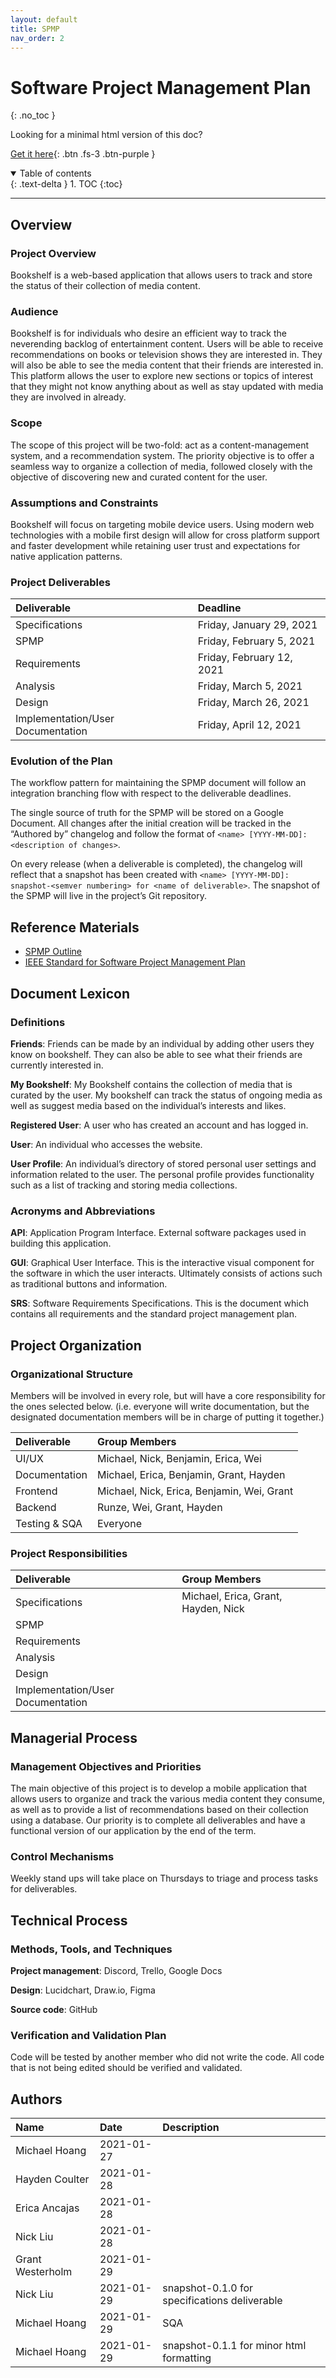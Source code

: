 ```yaml
---
layout: default
title: SPMP
nav_order: 2
---
```


# Software Project Management Plan

{: .no_toc }

Looking for a minimal html version of this doc?

[Get it here](./html/spmp.html){: .btn .fs-3 .btn-purple }

<details open markdown="block">
  <summary>
    Table of contents
  </summary>
  {: .text-delta }
1. TOC
{:toc}
</details>

---

## Overview

### Project Overview

Bookshelf is a web-based application that allows users to track and store the status of their collection of media content.

### Audience

Bookshelf is for individuals who desire an efficient way to track the neverending backlog of entertainment content. Users will be able to receive recommendations on books or television shows they are interested in. They will also be able to see the media content that their friends are interested in. This platform allows the user to explore new sections or topics of interest that they might not know anything about as well as stay updated with media they are involved in already.

### Scope

The scope of this project will be two-fold: act as a content-management system, and a recommendation system. The priority objective is to offer a seamless way to organize a collection of media, followed closely with the objective of discovering new and curated content for the user.

### Assumptions and Constraints

Bookshelf will focus on targeting mobile device users. Using modern web technologies with a mobile first design will allow for cross platform support and faster development while retaining user trust and expectations for native application patterns.

### Project Deliverables

| Deliverable                       | Deadline                  |
| :-------------------------------- | :------------------------ |
| Specifications                    | Friday, January 29, 2021  |
| SPMP                              | Friday, February 5, 2021  |
| Requirements                      | Friday, February 12, 2021 |
| Analysis                          | Friday, March 5, 2021     |
| Design                            | Friday, March 26, 2021    |
| Implementation/User Documentation | Friday, April 12, 2021    |

### Evolution of the Plan

The workflow pattern for maintaining the SPMP document will follow an integration branching flow with respect to the deliverable deadlines.

The single source of truth for the SPMP will be stored on a Google Document. All changes after the initial creation will be tracked in the “Authored by” changelog and follow the format of `<name> [YYYY-MM-DD]: <description of changes>`.

On every release (when a deliverable is completed), the changelog will reflect that a snapshot has been created with `<name> [YYYY-MM-DD]: snapshot-<semver numbering> for <name of deliverable>`. The snapshot of the SPMP will live in the project’s Git repository.

## Reference Materials

- [SPMP Outline](https://cs.uwaterloo.ca/~apidduck/se362/Assignments/A2/spmp)
- [IEEE Standard for Software Project Management Plan](https://bohr.wlu.ca/cp317/notes/IEEE_1058.pdf)

## Document Lexicon

### Definitions

**Friends**: Friends can be made by an individual by adding other users they know on bookshelf. They can also be able to see what their friends are currently interested in.

**My Bookshelf**: My Bookshelf contains the collection of media that is curated by the user. My bookshelf can track the status of ongoing media as well as suggest media based on the individual’s interests and likes.

**Registered User**: A user who has created an account and has logged in.

**User**: An individual who accesses the website.

**User Profile**: An individual’s directory of stored personal user settings and information related to the user. The personal profile provides functionality such as a list of tracking and storing media collections.

### Acronyms and Abbreviations

**API**: Application Program Interface. External software packages used in building this application.

**GUI**: Graphical User Interface. This is the interactive visual component for the software in which the user interacts. Ultimately consists of actions such as traditional buttons and information.

**SRS**: Software Requirements Specifications. This is the document which contains all requirements and the standard project management plan.

## Project Organization

### Organizational Structure

Members will be involved in every role, but will have a core responsibility for the ones selected below. (i.e. everyone will write documentation, but the designated documentation members will be in charge of putting it together.)

| Deliverable   | Group Members                              |
| :------------ | :----------------------------------------- |
| UI/UX         | Michael, Nick, Benjamin, Erica, Wei        |
| Documentation | Michael, Erica, Benjamin, Grant, Hayden    |
| Frontend      | Michael, Nick, Erica, Benjamin, Wei, Grant |
| Backend       | Runze, Wei, Grant, Hayden                  |
| Testing & SQA | Everyone                                   |

### Project Responsibilities

| Deliverable                       | Group Members                       |
| :-------------------------------- | :---------------------------------- |
| Specifications                    | Michael, Erica, Grant, Hayden, Nick |
| SPMP                              |                                     |
| Requirements                      |                                     |
| Analysis                          |                                     |
| Design                            |                                     |
| Implementation/User Documentation |                                     |

## Managerial Process

### Management Objectives and Priorities

The main objective of this project is to develop a mobile application that allows users to organize and track the various media content they consume, as well as to provide a list of recommendations based on their collection using a database. Our priority is to complete all deliverables and have a functional version of our application by the end of the term.

### Control Mechanisms

Weekly stand ups will take place on Thursdays to triage and process tasks for deliverables.

## Technical Process

### Methods, Tools, and Techniques

**Project management**: Discord, Trello, Google Docs

**Design**: Lucidchart, Draw.io, Figma

**Source code**: GitHub

### Verification and Validation Plan

Code will be tested by another member who did not write the code. All code that is not being edited should be verified and validated.

## Authors

| Name             | Date       | Description                                   |
| :--------------- | :--------- | :-------------------------------------------- |
| Michael Hoang    | 2021-01-27 |                                               |
| Hayden Coulter   | 2021-01-28 |                                               |
| Erica Ancajas    | 2021-01-28 |                                               |
| Nick Liu         | 2021-01-28 |                                               |
| Grant Westerholm | 2021-01-29 |                                               |
| Nick Liu         | 2021-01-29 | snapshot-0.1.0 for specifications deliverable |
| Michael Hoang    | 2021-01-29 | SQA                                           |
| Michael Hoang    | 2021-01-29 | snapshot-0.1.1 for minor html formatting      |
